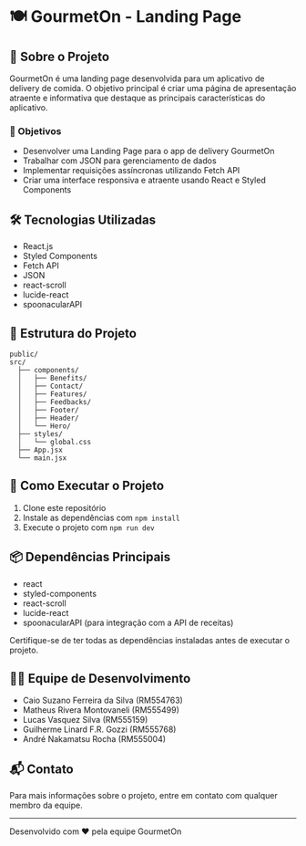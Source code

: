 # 🍽️ GourmetOn - Landing Page

## 📱 Sobre o Projeto

GourmetOn é uma landing page desenvolvida para um aplicativo de delivery de comida. O objetivo principal é criar uma página de apresentação atraente e informativa que destaque as principais características do aplicativo.

### 🎯 Objetivos

- Desenvolver uma Landing Page para o app de delivery GourmetOn
- Trabalhar com JSON para gerenciamento de dados
- Implementar requisições assíncronas utilizando Fetch API
- Criar uma interface responsiva e atraente usando React e Styled Components

## 🛠️ Tecnologias Utilizadas

- React.js
- Styled Components
- Fetch API
- JSON
- react-scroll
- lucide-react
- spoonacularAPI

## 📁 Estrutura do Projeto

```
public/
src/
  ├── components/
  │   ├── Benefits/
  │   ├── Contact/
  │   ├── Features/
  │   ├── Feedbacks/
  │   ├── Footer/
  │   ├── Header/
  │   └── Hero/
  ├── styles/
  │   └── global.css
  ├── App.jsx
  └── main.jsx
```

## 🚀 Como Executar o Projeto

1. Clone este repositório
2. Instale as dependências com `npm install`
3. Execute o projeto com `npm run dev`

## 📦 Dependências Principais

- react
- styled-components
- react-scroll
- lucide-react
- spoonacularAPI (para integração com a API de receitas)

Certifique-se de ter todas as dependências instaladas antes de executar o projeto.

## 👨‍💻 Equipe de Desenvolvimento

- Caio Suzano Ferreira da Silva (RM554763)
- Matheus Rivera Montovaneli (RM555499)
- Lucas Vasquez Silva (RM555159)
- Guilherme Linard F.R. Gozzi (RM555768)
- André Nakamatsu Rocha (RM555004)

## 📬 Contato

Para mais informações sobre o projeto, entre em contato com qualquer membro da equipe.

---

Desenvolvido com ❤️ pela equipe GourmetOn